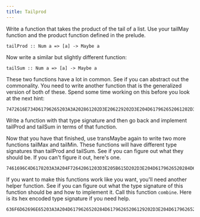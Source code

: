 ```yaml
---
title: Tailprod
---
```


Write a function that takes the product of the tail of a list.  Use your
tailMay function and the product function defined in the prelude.

    tailProd :: Num a => [a] -> Maybe a

Now write a similar but slightly different function:

    tailSum :: Num a => [a] -> Maybe a

These two functions have a lot in common.  See if you can abstract out the
commonality.  You need to write another function that is the generalized
version of both of these.  Spend some time working on this before you look at
the next hint:

    7472616E734D61796265203A3A202861202D3E206229202D3E204D617962652061202D3E204D617962652062

Write a function with that type signature and then go back and implement
tailProd and tailSum in terms of that function.

Now that you have that finished, use transMaybe again to write two more
functions tailMax and tailMin. These functions will have different type
signatures than tailProd and tailSum. See if you can figure out what they should
be. If you can't figure it out, here's one.

    7461696C4D6178203A3A204F72642061203D3E205B615D202D3E204D6179626520284D61796265206129

If you want to make this functions work like you want, you'll need another
helper function. See if you can figure out what the type signature of this
function should be and how to implement it. Call this function `combine`. Here
is its hex encoded type signature if you need help.

    636F6D62696E65203A3A204D6179626520284D61796265206129202D3E204D617962652061
